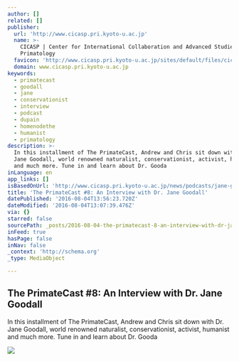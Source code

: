 ```yaml
---
author: []
related: []
publisher:
  url: 'http://www.cicasp.pri.kyoto-u.ac.jp'
  name: >-
    CICASP | Center for International Collaboration and Advanced Studies in
    Primatology
  favicon: 'http://www.cicasp.pri.kyoto-u.ac.jp/sites/default/files/cicasp_favicon.ico'
  domain: www.cicasp.pri.kyoto-u.ac.jp
keywords:
  - primatecast
  - goodall
  - jane
  - conservationist
  - interview
  - podcast
  - dupain
  - homenodethe
  - humanist
  - primatology
description: >-
  In this installment of The PrimateCast, Andrew and Chris sit down with Dr.
  Jane Goodall, world renowned naturalist, conservationist, activist, humanist
  and much more. Tune in and learn about Dr. Gooda
inLanguage: en
app_links: []
isBasedOnUrl: 'http://www.cicasp.pri.kyoto-u.ac.jp/news/podcasts/jane-goodall'
title: 'The PrimateCast #8: An Interview with Dr. Jane Goodall'
datePublished: '2016-08-04T13:56:23.720Z'
dateModified: '2016-08-04T13:07:39.476Z'
via: {}
starred: false
sourcePath: _posts/2016-08-04-the-primatecast-8-an-interview-with-dr-jane-goodall.md
inFeed: true
hasPage: false
inNav: false
_context: 'http://schema.org'
_type: MediaObject

---
```

<article style=""><h1>The PrimateCast #8: An Interview with Dr. Jane Goodall</h1><p>In this installment of The PrimateCast, Andrew and Chris sit down with Dr. Jane Goodall, world renowned naturalist, conservationist, activist, humanist and much more. Tune in and learn about Dr. Gooda</p><img src="http://www.cicasp.pri.kyoto-u.ac.jp/sites/default/files/imagecache/banner/banner/banner-applications.jpg" /></article>